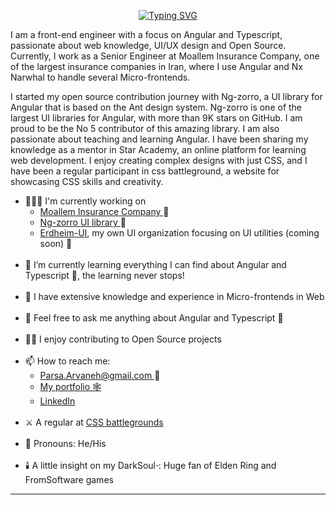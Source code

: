 <p align="center">
  <a href="https://git.io/typing-svg"><img src="https://readme-typing-svg.herokuapp.com?font=Fira+Code&pause=1000&center=true&vCenter=true&random=false&width=435&lines=%F0%9F%91%8B%F0%9F%8F%BB+Hi+there!+I'm+Parsa" alt="Typing SVG" /></a>
</p>

I am a front-end engineer with a focus on Angular and Typescript, passionate about web knowledge, UI/UX design and Open Source.
Currently, I work as a Senior Engineer at Moallem Insurance Company, one of the largest insurance companies in Iran, where I use Angular and Nx Narwhal to handle several Micro-frontends.

I started my open source contribution journey with Ng-zorro, a UI library for Angular that is based on the Ant design system. Ng-zorro is one of the largest UI libraries for Angular, with more than 9K stars on GitHub. I am proud to be the No 5 contributor of this amazing library.
I am also passionate about teaching and learning Angular. I have been sharing my knowledge as a mentor in Star Academy, an online platform for learning web development. I enjoy creating complex designs with just CSS, and I have been a regular participant in css battleground, a website for showcasing CSS skills and creativity.

<ul>
    <li>👨🏻‍💻 I'm currently working on
        <ul>
            <li>
                <a target="_blank" href="https://www.linkedin.com/company/moalleminsurance/mycompany/">Moallem Insurance Company </a>🏢
            </li>
            <li>
                <a target="_blank" href="https://github.com/NG-ZORRO/ng-zorro-antd">Ng-zorro UI library </a>💖
            </li>
            <li>
                <a target="_blank" href="https://github.com/Erdheim-UI">Erdheim-UI</a>, my own UI organization focusing on UI utilities (coming soon) 👀
            </li>
        </ul>
    </li>
    <br/>
    <li>🌱 I’m currently learning everything I can find about Angular and Typescript 💓, the learning never stops!</li>
    <br/>
    <li>📖 I have extensive knowledge and experience in Micro-frontends in Web</li>
    <br/>
    <li>💬 Feel free to ask me anything about Angular and Typescript 💓</li>
    <br/>
    <li>🧙🏻 I enjoy contributing to Open Source projects</li>
    <br/>
    <li>📫 How to reach me:
        <ul>
            <li>
                <a target="_blank" href="mailto:parsa.arvaneh@gmail.com">Parsa.Arvaneh@gmail.com </a>📧
            </li>
            <li>
                <a target="_blank" href="https://parsaarvanehpa.github.io/ParsaArvanehPA/">My portfolio 🕸️</a>
            </li>
            <li>
                <a target="_blank" href="https://www.linkedin.com/in/parsa-arvaneh/">LinkedIn</a>
            </li>
        </ul>
    </li>
    <br/>
    <li>⚔️ A regular at <a target="_blank" href="https://cssbattle.dev/player/parsaarvanehpa">CSS battlegrounds</a></li>
    <br/>
    <li>🥸 Pronouns: He/His</li>
    <br/>
    <li>🕯️ A little insight on my DarkSoul<span style="font-size: .5rem;">™️</span>: Huge fan of Elden Ring and FromSoftware games</li>
</ul>

---
